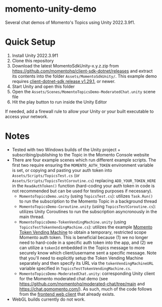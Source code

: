 # momento-unity-demo

Several chat demos of Momento's Topics using Unity 2022.3.9f1.

# Quick Setup
1. Install Unity 2022.3.9f1
2. Clone this repository
3. Download the latest MomentoSdkUnity-x.y.z.zip from https://github.com/momentohq/client-sdk-dotnet/releases and extract its contents into the folder `Assets/MomentoSdkUnity/`. This example demo requires [client-dotnet-sdk release v1.29.1](https://github.com/momentohq/client-sdk-dotnet/releases/tag/v1.29.1), or newer.
4. Start Unity and open this folder
5. Open the `Assets/Scenes/MomentoTopicsDemo-ModeratedChat.unity` scene file
6. Hit the play button to run inside the Unity Editor

If needed, add a firewall rule to allow your Unity or your built executable to access your network.

# Notes
- Tested with two Windows builds of the Unity project + subscribing/publishing to the Topic in the Momento Console website
- There are four example scenes which run different example scripts. The first two require ensuring the `MOMENTO_AUTH_TOKEN` environment variable is set, or copying and pasting your auth token into `Assets/Scripts/TopicsTest.cs` (or `Assets/Scripts/TopicsTestCoroutine.cs`) replacing `ADD_YOUR_TOKEN_HERE` in the `ReadAuthToken()` function (hard-coding your auth token in code is not recommended but can be used for testing purposes if necessary).
   - `MomentoTopicsDemo.unity` (using `TopicsTest.cs`): utilizes `Task.Run()` to run the subscription to the Momento Topic in a background thread
   - `MomentoTopicsDemo-Coroutine.unity` (using `TopicsTestCoroutine.cs`): utilizes Unity Coroutines to run the subscription asyncronously in the main thread.
   - `MomentoTopicsDemo-TokenVendingMachine.unity` (using `TopicsTestTokenVendingMachine.cs`): utilizes the example [Momento Token Vending Machine](https://github.com/momentohq/client-sdk-javascript/tree/main/examples/nodejs/token-vending-machine) to obtain a temporary, restricted scope Momento auth token. This is beneficial because (1) we no longer need to hard-code in a specific auth token into the app, and (2) we can utilize a `tokenId` embedded in the Topics message to more securely know which client/username sent a specific message. Note that you'll need to explicitly setup the Token Vending Machine separately and then specify its URL via the `tokenVendingMachineURL` variable specified in `TopicsTestTokenVendingMachine.cs`.
   - `MomentoTopicsDemo-ModeratedChat.unity`: corresponding Unity client for the Momento moderated chat demo (see https://github.com/momentohq/moderated-chat/tree/main and https://chat.gomomento.com/). As such, much of the code follows from the [frontend web client](https://github.com/momentohq/moderated-chat/tree/main/frontend) that already exists.
- WebGL builds currently do not work.
